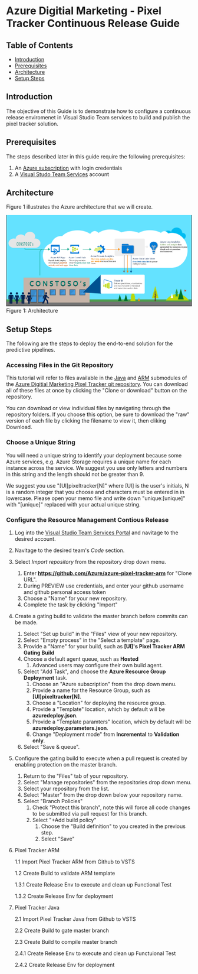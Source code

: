 # Azure Digitial Marketing - Pixel Tracker Continuous Release Guide

## Table of Contents
- [Introduction](#introduction)
- [Prerequisites](#prerequisites)
- [Architecture](#architecture)
- [Setup Steps](#setup-steps)

## Introduction

The objective of this Guide is to demonstrate how to configure a continuous release enviromenet in Visual Studio Team services to build and publish the pixel tracker solution.

## Prerequisites

The steps described later in this guide require the following prerequisites:

1.  An [Azure subscription](https://azure.microsoft.com/en-us/) with login credentials
2. A [Visual Studo Team Services](https://www.visualstudio.com/en-us/docs/setup-admin/team-services/sign-up-for-visual-studio-team-services) account

## Architecture

Figure 1 illustrates the Azure architecture that we will create.

 ![Figure 1: Architecture](../resources/architecture.png)
Figure 1: Architecture

## Setup Steps

The following are the steps to deploy the end-to-end solution for the predictive pipelines.

### Accessing Files in the Git Repository

This tutorial will refer to files available in the [Java](https://github.com/Azure/azure-pixel-tracker-java) and [ARM](https://github.com/Azure/azure-pixel-tracker-arm) submodules of the [Azure Digitial Marketing Pixel Tracker git repository](https://github.com/Azure/azure-pixel-tracker). You can download all of these files at once by clicking the "Clone or download" button on the repository.

You can download or view individual files by navigating through the repository folders. If you choose this option, be sure to download the "raw" version of each file by clicking the filename to view it, then cliking Download.

### Choose a Unique String

You will need a unique string to identify your deployment because some Azure services, e.g. Azure Storage requires a unique name for each instance across the service. We suggest you use only letters and numbers in this string and the length should not be greater than 9.
 
We suggest you use "[UI]pixeltracker[N]"  where [UI] is the user's initials,  N is a random integer that you choose and characters must be entered in in lowercase. Please open your memo file and write down "unique:[unique]" with "[unique]" replaced with your actual unique string.

### Configure the Resource Management Contious Release
1. Log into the [Visual Studio Team Services Portal](visualstudio.com/) and navitage to the desired account.
1. Navitage to the desired team's *Code* section.
1. Select *Import repository* from the repository drop down menu.
    1. Enter **https://github.com/Azure/azure-pixel-tracker-arm** for "Clone URL".
     1. During PREVIEW use credentials, and enter your github username and github personal access token
    1. Choose a "Name" for your new repository.
    1. Complete the task by clicking "Import"
1. Create a gating build to validate the master branch before commits can be made.
    1. Select "Set up build" in the "Files" view of your new repository.
    1. Select "Empty process" in the "Select a template" page.
    1. Provide a "Name" for your build, such as **[UI]'s Pixel Tracker ARM Gating Build**
    1. Choose a default agent queue, such as **Hosted**
        1. Advanced users may configure their own build agent.
    1. Select "Add Task", and choose the **Azure Resource Group Deployment** task.
        1. Choose an "Azure subscription" from the drop down menu. 
        1. Provide a name for the Resource Group, such as **[UI]pixeltracker[N]**.
        1. Choose a "Location" for deploying the resource group.
        1. Provide a "Template" location, which by default will be **azuredeploy.json**.
        1. Provide a "Template paramters" location, which by default will be **azuredeploy.parameters.json**.
        1. Change "Deployment mode" from **Incremental** to **Validation only**.
    1. Select "Save & queue".
 1. Configure the gating build to execute when a pull request is created by enabling protection on the master branch.
    1. Return to the "Files" tab of your repository. 
    1. Select "Manage repositories" from the repositories drop down menu. 
    1. Select your repository from the list. 
    1. Select "Master" from the drop down below your repository name. 
    1. Select "Branch Policies" 
        1. Check "Protect this branch", note this will force all code changes to be submitted via pull request for this branch. 
        1. Select "+Add build policy"
            1. Choose the "Build definition" to you created in the previous step. 
            1. Select "Save"
            
            
        
    
    

1. Pixel Tracker ARM

    1.1 Import Pixel Tracker ARM from Github to VSTS

    1.2 Create Build to validate ARM template
        
    1.3.1 Create Release Env to execute and clean up Functional Test
        
    1.3.2 Create Release Env for deployment
        
2. Pixel Tracker Java

    2.1 Import Pixel Tracker Java from Github to VSTS
      
    2.2 Create Build to gate master branch
    
    2.3 Create Build to compile master branch    

    2.4.1 Create Release Env to execute and clean up Functuional Test
          
    2.4.2 Create Release Env for deployment
